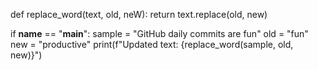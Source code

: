 def replace_word(text, old, neW):
    return text.replace(old, new)

if __name__ == "__main__":
    sample = "GitHub daily commits are fun"
    old = "fun"
    new = "productive"
    print(f"Updated text: {replace_word(sample, old, new)}")

